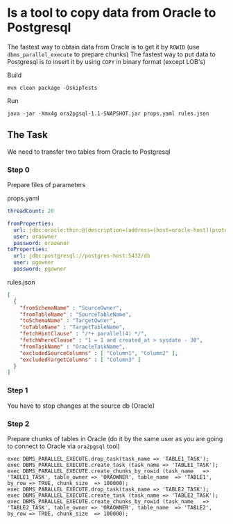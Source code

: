 
# Is a tool to copy data from Oracle to Postgresql

The fastest way to obtain data from Oracle is to get it by `ROWID` (use `dbms_parallel_execute` to prepare chunks)
The fastest way to put data to Postgresql is to insert it by using `COPY` in binary format (except LOB's)

Build
```
mvn clean package -DskipTests
```

Run
```
java -jar -Xmx4g ora2pgsql-1.1-SNAPSHOT.jar props.yaml rules.json 
```
## The Task
We need to transfer two tables from Oracle to Postgresql

### Step 0

Prepare files of parameters

props.yaml
```yaml
threadCount: 20

fromProperties:
  url: jdbc:oracle:thin:@(description=(address=(host=oracle-host)(protocol=tcp)(port=1521))(connect_data=(service_name=ORA)))
  user: oraowner
  password: oraowner
toProperties:
  url: jdbc:postgresql://postgres-host:5432/db
  user: pgowner
  password: pgowner
```

rules.json
```json
[
  { 
    "fromSchemaName" : "SourceOwner", 
    "fromTableName" : "SourceTableName", 
    "toSchemaName" : "TargetOwner", 
    "toTableName" : "TargetTableName", 
    "fetchHintClause" : "/*+ parallel(4) */", 
    "fetchWhereClause" : "1 = 1 and created_at > sysdate - 30", 
    "fromTaskName" : "OracleTaskName",
    "excludedSourceColumns" : [ "Column1", "Column2" ],
    "excludedTargetColumns" : [ "Column3" ]
  }
]
```

### Step 1

You have to stop changes at the source db (Oracle) 

### Step 2

Prepare chunks of tables in Oracle (do it by the same user as you are going to connect to Oracle via `ora2pgsql` tool)

```
exec DBMS_PARALLEL_EXECUTE.drop_task(task_name => 'TABLE1_TASK');
exec DBMS_PARALLEL_EXECUTE.create_task (task_name => 'TABLE1_TASK');
exec DBMS_PARALLEL_EXECUTE.create_chunks_by_rowid (task_name   => 'TABLE1_TASK', table_owner => 'ORAOWNER', table_name  => 'TABLE1', by_row => TRUE, chunk_size  => 100000);
exec DBMS_PARALLEL_EXECUTE.drop_task(task_name => 'TABLE2_TASK');
exec DBMS_PARALLEL_EXECUTE.create_task (task_name => 'TABLE2_TASK');
exec DBMS_PARALLEL_EXECUTE.create_chunks_by_rowid (task_name   => 'TABLE2_TASK', table_owner => 'ORAOWNER', table_name  => 'TABLE2', by_row => TRUE, chunk_size  => 100000);
```
